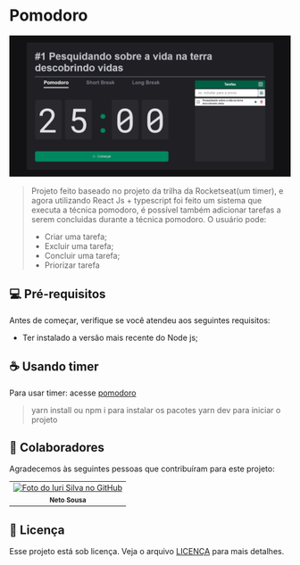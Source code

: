 # Pomodoro

<img src=".repository/assets/project_img.png" alt="Exemplo imagem">

> Projeto feito baseado no projeto da trilha da Rocketseat(um timer), e agora utilizando React Js + typescript foi feito um sistema que executa a técnica pomodoro, é possível também adicionar tarefas a serem concluidas durante a técnica pomodoro. O usuário pode:
> * Criar uma tarefa;
> * Excluir uma tarefa;
> * Concluir uma tarefa;
> * Priorizar tarefa

## 💻 Pré-requisitos

Antes de começar, verifique se você atendeu aos seguintes requisitos:

* Ter instalado a versão mais recente do Node js;

## ☕ Usando timer

Para usar timer:
acesse
[pomodoro](https://netosouza22.github.io/pomodoro/)

 > yarn install ou npm i para instalar os pacotes
 > yarn dev para iniciar o projeto

## 🤝 Colaboradores

Agradecemos às seguintes pessoas que contribuíram para este projeto:

<table>
  <tr>
    <td align="center">
      <a href="#">
        <img src="https://avatars3.githubusercontent.com/u/31936044" width="100px;" alt="Foto do Iuri Silva no GitHub"/><br>
        <sub>
          <b>Neto Sousa</b>
        </sub>
      </a>
    </td>
  </tr>
</table>

## 📝 Licença

Esse projeto está sob licença. Veja o arquivo [LICENÇA](LICENSE.md) para mais detalhes.
